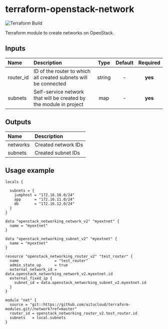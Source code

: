 # terraform-openstack-network
![Terraform Build](https://nexus.btsd.kz/repository/devops/badge.svg)

Terraform module to create networks on OpenStack.

## Inputs

| Name | Description | Type | Default | Required |
|:-----|:------------|:----:|:-------:|:--------:|
|router_id  | ID of the router to which all created subnets will be connected | string | - | **yes** |
|subnets  | Self-service network that will be created by the module in project | map | - | **yes** |

## Outputs

| Name | Description |
|:-----|:------------|
| networks | Created network IDs |
| subnets | Created subnet IDs |

## Usage example


```hcl
locals {

  subnets = {
    jumphost = "172.16.10.0/24"
    app      = "172.16.11.0/24"
    db       = "172.16.12.0/24"
  }
}

data "openstack_networking_network_v2" "myextnet" {
  name = "myextnet"
}

data "openstack_networking_subnet_v2" "myextnet" {
  name = "myextnet"
}

resource "openstack_networking_router_v2" "test_router" {
  name                = "test_router"
  admin_state_up      = true
  external_network_id = data.openstack_networking_network_v2.myextnet.id
  external_fixed_ip {
    subnet_id = data.openstack_networking_subnet_v2.myextnet.id
  }
}

module "net" {
  source = "git::https://github.com/aitucloud/terraform-modules.git//network?ref=master"
  router_id = openstack_networking_router_v2.test_router.id
  subnets   = local.subnets
}
```
